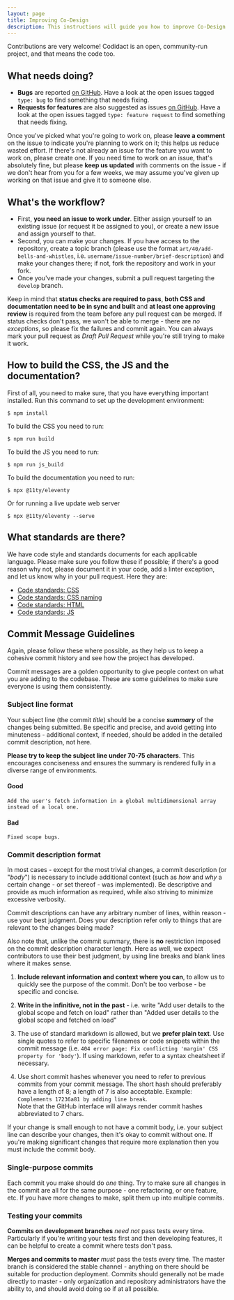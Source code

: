 ```yaml
---
layout: page
title: Improving Co-Design
description: This instructions will guide you how to improve Co-Design.
---
```


Contributions are very welcome! Codidact is an open, community-run
project, and that means the code too.

## What needs doing?

- **Bugs** are reported [on GitHub](https://github.com/codidact/co-design/issues). Have a look at the open
issues tagged `type: bug` to find something that needs fixing.
- **Requests for features** are also suggested as issues [on GitHub](https://github.com/codidact/co-design/issues). Have a look at the open
issues tagged `type: feature request` to find something that needs fixing.
   
Once you've picked what you're going to work on, please
**leave a comment** on the issue to indicate you're planning
to work on it; this helps us reduce wasted effort. If there's
not already an issue for the feature you want to work on,
please create one. If you need time to work on an issue,
that's absolutely fine, but please **keep us updated** with
comments on the issue - if we don't hear from you for a few
weeks, we may assume you've given up working on that issue
and give it to someone else.

## What's the workflow?

* First, **you need an issue to work under**. Either assign
yourself to an existing issue (or request it be assigned
to you), or create a new issue and assign yourself to that.
* Second, you can make your changes. If you have access to
the repository, create a topic branch (please use the format
`art/40/add-bells-and-whistles`, i.e.
`username/issue-number/brief-description`) and make your
changes there; if not, fork the repository and work in your
fork.
* Once you've made your changes, submit a pull request targeting
the `develop` branch.

Keep in mind that **status checks are required to pass**, **both CSS and documentation need to be in sync and built** and
**at least one approving review** is required from the team
before any pull request can be merged. If status checks don't
pass, we won't be able to merge - there are _no exceptions_,
so please fix the failures and commit again. You can always
mark your pull request as *Draft Pull Request*
while you're still trying to make it work.

## How to build the CSS, the JS and the documentation?

First of all, you need to make sure, that you have everything important installed. Run this command to set up the development environment:

```
$ npm install
```

To build the CSS you need to run:

```
$ npm run build
```

To build the JS you need to run:

```
$ npm run js_build
```

To build the documentation you need to run:

```
$ npx @11ty/eleventy
```

Or for running a live update web server

```
$ npx @11ty/eleventy --serve
```

## What standards are there?

We have code style and standards documents for each applicable
language. Please make sure you follow these if possible; if 
there's a good reason why not, please document it in your code,
add a linter exception, and let us know why in your pull
request. Here they are:

* [Code standards: CSS](https://github.com/codidact/core/wiki/Code-standards:-CSS)
* [Code standards: CSS naming](https://github.com/codidact/core/wiki/Code-standards:-CSS-naming)
* [Code standards: HTML](https://github.com/codidact/core/wiki/Code-standards:-HTML)
* [Code standards: JS](https://github.com/codidact/core/wiki/Code-standards:-JS)

## Commit Message Guidelines

Again, please follow these where possible, as they help
us to keep a cohesive commit history and see how the project
has developed.

Commit messages are a golden opportunity to give people
context on what you are adding to the codebase. These are
some guidelines to make sure everyone is using them
consistently.

### Subject line format

Your subject line (the commit _title_) should be a concise
**_summary_** of the changes being submitted. Be specific
and precise, and avoid getting into minuteness - additional
context, if needed, should be added in the detailed commit
description, not here.

**Please try to keep the subject line under 70-75 characters**.
This encourages conciseness and ensures the summary is
rendered fully in a diverse range of environments.

#### Good

```
Add the user's fetch information in a global multidimensional array instead of a local one.
```

#### Bad

```
Fixed scope bugs.
```

### Commit description format

In most cases - except for the most trivial changes, a commit
description (or "_body_") is necessary to include additional
context (such as _how_ and _why_ a certain change - or set
thereof - was implemented). Be descriptive and provide as much
information as required, while also striving to minimize
excessive verbosity.

Commit descriptions can have any arbitrary number of lines,
within reason - use your best judgment. Does your description
refer only to things that are relevant to the changes being
made?

Also note that, unlike the commit summary, there is **no** restriction
imposed on the commit description character length. Here as well,
we expect contributors to use their best judgment, by using line
breaks and blank lines where it makes sense.

1. **Include relevant information and context where you can**, to
allow us to quickly see the purpose of the commit. Don't be too
verbose - be specific and concise.

2. **Write in the infinitive, not in the past** - i.e. write "Add
user details to the global scope and fetch on load" rather than
"Added user details to the global scope and fetched on load"

3. The use of standard markdown is allowed, but we
**prefer plain text**. Use single quotes to refer to specific filenames
or code snippets within the commit message (i.e. `404 error page:
Fix conflicting 'margin' CSS property for 'body'`). If using markdown,
refer to a syntax cheatsheet if necessary.

4. Use short commit hashes whenever you need to refer to previous
commits from your commit message. The short hash should preferably
have a length of 8; a length of 7 is also acceptable. Example:
`Complements 17236a81 by adding line break`.  
Note that the GitHub interface will always render commit hashes
abbreviated to 7 chars.

If your change is small enough to not have a commit body,
i.e. your subject line can describe your changes, then it's
okay to commit without one. If you're making significant
changes that require more explanation then you must include
the commit body.

### Single-purpose commits

Each commit you make should do _one_ thing. Try to make sure all
changes in the commit are all for the same purpose - one
refactoring, or one feature, etc. If you have more changes to
make, split them up into multiple commits.

### Testing your commits

**Commits on development branches** _need not_ pass tests every time.
Particularly if you're writing your tests first and then developing
features, it can be helpful to create a commit where tests don't pass.

**Merges and commits to master** _must_ pass the tests every time.
The master branch is considered the stable channel - anything on there
should be suitable for production deployment. Commits should generally
not be made directly to master - only organization and repository
administrators have the ability to, and should avoid doing so if at
all possible.